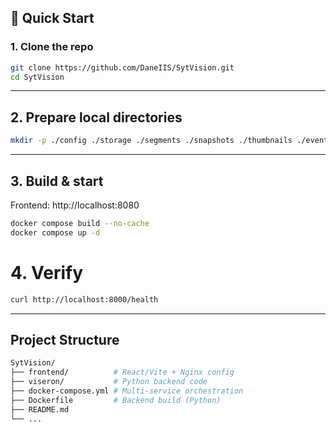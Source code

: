 ## 🚀 Quick Start

### 1. Clone the repo
```bash
git clone https://github.com/DaneIIS/SytVision.git
cd SytVision

```

------------------------------------------------------------------------

## 2. Prepare local directories

``` bash
mkdir -p ./config ./storage ./segments ./snapshots ./thumbnails ./event_clips

```

------------------------------------------------------------------------

## 3. Build & start
Frontend: http://localhost:8080

``` bash
docker compose build --no-cache
docker compose up -d

```

# 4. Verify

``` bash
curl http://localhost:8000/health

```

------------------------------------------------------------------------

## Project Structure

``` bash
SytVision/
├── frontend/          # React/Vite + Nginx config
├── viseron/           # Python backend code
├── docker-compose.yml # Multi-service orchestration
├── Dockerfile         # Backend build (Python)
├── README.md
└── ...
